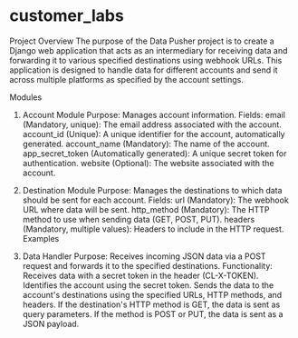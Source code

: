 # customer_labs
Project Overview
The purpose of the Data Pusher project is to create a Django web application that acts as an intermediary for receiving data and forwarding it to various specified destinations using webhook URLs. This application is designed to handle data for different accounts and send it across multiple platforms as specified by the account settings.

Modules
1. Account Module
Purpose: Manages account information.
Fields:
email (Mandatory, unique): The email address associated with the account.
account_id (Unique): A unique identifier for the account, automatically generated.
account_name (Mandatory): The name of the account.
app_secret_token (Automatically generated): A unique secret token for authentication.
website (Optional): The website associated with the account.

2. Destination Module
Purpose: Manages the destinations to which data should be sent for each account.
Fields:
url (Mandatory): The webhook URL where data will be sent.
http_method (Mandatory): The HTTP method to use when sending data (GET, POST, PUT).
headers (Mandatory, multiple values): Headers to include in the HTTP request. Examples

3. Data Handler
Purpose: Receives incoming JSON data via a POST request and forwards it to the specified destinations.
Functionality:
Receives data with a secret token in the header (CL-X-TOKEN).
Identifies the account using the secret token.
Sends the data to the account's destinations using the specified URLs, HTTP methods, and headers.
If the destination's HTTP method is GET, the data is sent as query parameters. If the method is POST or PUT, the data is sent as a JSON payload.
